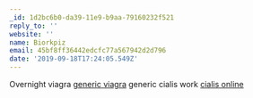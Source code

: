 ```yaml
---
_id: 1d2bc6b0-da39-11e9-b9aa-79160232f521
reply_to: ''
website: ''
name: Biorkpiz
email: 45bf8ff36442edcfc77a567942d2d796
date: '2019-09-18T17:24:05.549Z'
---
```

Overnight viagra <a href="http://chviagranrxusa.com/#">generic viagra</a> generic cialis work <a href="http://cialismnrx.com/#">cialis online</a>
